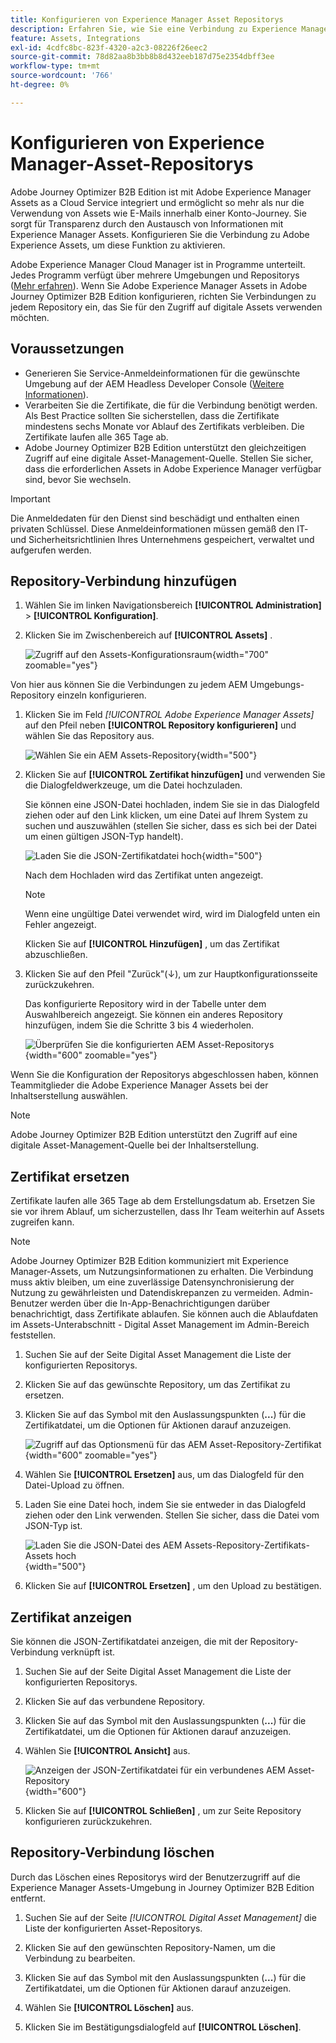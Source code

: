 ```yaml
---
title: Konfigurieren von Experience Manager Asset Repositorys
description: Erfahren Sie, wie Sie eine Verbindung zu Experience Manager Assets-Repositorys konfigurieren, um Inhalte in Journey Optimizer B2B Edition zu erstellen.
feature: Assets, Integrations
exl-id: 4cdfc8bc-823f-4320-a2c3-08226f26eec2
source-git-commit: 78d82aa8b3bb8b8d432eeb187d75e2354dbff3ee
workflow-type: tm+mt
source-wordcount: '766'
ht-degree: 0%

---
```


# Konfigurieren von Experience Manager-Asset-Repositorys

Adobe Journey Optimizer B2B Edition ist mit Adobe Experience Manager Assets as a Cloud Service integriert und ermöglicht so mehr als nur die Verwendung von Assets wie E-Mails innerhalb einer Konto-Journey. Sie sorgt für Transparenz durch den Austausch von Informationen mit Experience Manager Assets. Konfigurieren Sie die Verbindung zu Adobe Experience Assets, um diese Funktion zu aktivieren.

Adobe Experience Manager Cloud Manager ist in Programme unterteilt. Jedes Programm verfügt über mehrere Umgebungen und Repositorys ([Mehr erfahren](https://experienceleague.adobe.com/en/docs/experience-manager-cloud-service/content/implementing/using-cloud-manager/programs/program-types)). Wenn Sie Adobe Experience Manager Assets in Adobe Journey Optimizer B2B Edition konfigurieren, richten Sie Verbindungen zu jedem Repository ein, das Sie für den Zugriff auf digitale Assets verwenden möchten.

## Voraussetzungen

* Generieren Sie Service-Anmeldeinformationen für die gewünschte Umgebung auf der AEM Headless Developer Console ([Weitere Informationen](https://experienceleague.adobe.com/en/docs/experience-manager-learn/getting-started-with-aem-headless/authentication/service-credentials#generate-service-credentials)).
* Verarbeiten Sie die Zertifikate, die für die Verbindung benötigt werden. Als Best Practice sollten Sie sicherstellen, dass die Zertifikate mindestens sechs Monate vor Ablauf des Zertifikats verbleiben. Die Zertifikate laufen alle 365 Tage ab.
* Adobe Journey Optimizer B2B Edition unterstützt den gleichzeitigen Zugriff auf eine digitale Asset-Management-Quelle. Stellen Sie sicher, dass die erforderlichen Assets in Adobe Experience Manager verfügbar sind, bevor Sie wechseln.

>[!IMPORTANT]
>
>Die Anmeldedaten für den Dienst sind beschädigt und enthalten einen privaten Schlüssel. Diese Anmeldeinformationen müssen gemäß den IT- und Sicherheitsrichtlinien Ihres Unternehmens gespeichert, verwaltet und aufgerufen werden.

## Repository-Verbindung hinzufügen

1. Wählen Sie im linken Navigationsbereich **[!UICONTROL Administration]** > **[!UICONTROL Konfiguration]**.

1. Klicken Sie im Zwischenbereich auf **[!UICONTROL Assets]** .

   ![Zugriff auf den Assets-Konfigurationsraum](./assets/configuration-assets-aem.png){width="700" zoomable="yes"}

<!--   The default digital asset management option is configured as `Adobe Marketo Engage`.
-->
Von hier aus können Sie die Verbindungen zu jedem AEM Umgebungs-Repository einzeln konfigurieren.

1. Klicken Sie im Feld _[!UICONTROL Adobe Experience Manager Assets]_ auf den Pfeil neben **[!UICONTROL Repository konfigurieren]** und wählen Sie das Repository aus.

   ![Wählen Sie ein AEM Assets-Repository](./assets/configure-assets-aem-choose-respository.png){width="500"}

1. Klicken Sie auf **[!UICONTROL Zertifikat hinzufügen]** und verwenden Sie die Dialogfeldwerkzeuge, um die Datei hochzuladen.

   Sie können eine JSON-Datei hochladen, indem Sie sie in das Dialogfeld ziehen oder auf den Link klicken, um eine Datei auf Ihrem System zu suchen und auszuwählen (stellen Sie sicher, dass es sich bei der Datei um einen gültigen JSON-Typ handelt).

   ![Laden Sie die JSON-Zertifikatdatei hoch](./assets/configuration-assets-aem-upload-cert.png){width="500"}

   Nach dem Hochladen wird das Zertifikat unten angezeigt.

   >[!NOTE]
   >
   >Wenn eine ungültige Datei verwendet wird, wird im Dialogfeld unten ein Fehler angezeigt.

   Klicken Sie auf **[!UICONTROL Hinzufügen]** , um das Zertifikat abzuschließen.

1. Klicken Sie auf den Pfeil &quot;Zurück&quot;(↓), um zur Hauptkonfigurationsseite zurückzukehren.

   Das konfigurierte Repository wird in der Tabelle unter dem Auswahlbereich angezeigt. Sie können ein anderes Repository hinzufügen, indem Sie die Schritte 3 bis 4 wiederholen.

   ![Überprüfen Sie die konfigurierten AEM Asset-Repositorys](./assets/configuration-assets-aem-repositories.png){width="600" zoomable="yes"}

Wenn Sie die Konfiguration der Repositorys abgeschlossen haben, können Teammitglieder die Adobe Experience Manager Assets bei der Inhaltserstellung auswählen.

>[!NOTE]
>
>Adobe Journey Optimizer B2B Edition unterstützt den Zugriff auf eine digitale Asset-Management-Quelle bei der Inhaltserstellung. 

## Zertifikat ersetzen

Zertifikate laufen alle 365 Tage ab dem Erstellungsdatum ab. Ersetzen Sie sie vor ihrem Ablauf, um sicherzustellen, dass Ihr Team weiterhin auf Assets zugreifen kann.

>[!NOTE]
>
>Adobe Journey Optimizer B2B Edition kommuniziert mit Experience Manager-Assets, um Nutzungsinformationen zu erhalten. Die Verbindung muss aktiv bleiben, um eine zuverlässige Datensynchronisierung der Nutzung zu gewährleisten und Datendiskrepanzen zu vermeiden. Admin-Benutzer werden über die In-App-Benachrichtigungen darüber benachrichtigt, dass Zertifikate ablaufen. Sie können auch die Ablaufdaten im Assets-Unterabschnitt - Digital Asset Management im Admin-Bereich feststellen.

1. Suchen Sie auf der Seite Digital Asset Management die Liste der konfigurierten Repositorys.

1. Klicken Sie auf das gewünschte Repository, um das Zertifikat zu ersetzen.

1. Klicken Sie auf das Symbol mit den Auslassungspunkten (**...**) für die Zertifikatdatei, um die Optionen für Aktionen darauf anzuzeigen.

   ![Zugriff auf das Optionsmenü für das AEM Asset-Repository-Zertifikat](./assets/configuration-assets-aem-repo-menu.png){width="600" zoomable="yes"}

1. Wählen Sie **[!UICONTROL Ersetzen]** aus, um das Dialogfeld für den Datei-Upload zu öffnen.

1. Laden Sie eine Datei hoch, indem Sie sie entweder in das Dialogfeld ziehen oder den Link verwenden. Stellen Sie sicher, dass die Datei vom JSON-Typ ist.

   ![Laden Sie die JSON-Datei des AEM Assets-Repository-Zertifikats-Assets hoch](./assets/configuration-assets-aem-upload-replacement-cert.png){width="500"}

1. Klicken Sie auf **[!UICONTROL Ersetzen]** , um den Upload zu bestätigen.

## Zertifikat anzeigen

Sie können die JSON-Zertifikatdatei anzeigen, die mit der Repository-Verbindung verknüpft ist.

1. Suchen Sie auf der Seite Digital Asset Management die Liste der konfigurierten Repositorys.

1. Klicken Sie auf das verbundene Repository.

1. Klicken Sie auf das Symbol mit den Auslassungspunkten (**...**) für die Zertifikatdatei, um die Optionen für Aktionen darauf anzuzeigen.

1. Wählen Sie **[!UICONTROL Ansicht]** aus.

   ![Anzeigen der JSON-Zertifikatdatei für ein verbundenes AEM Asset-Repository](./assets/configuration-assets-aem-view-cert.png){width="600"}

1. Klicken Sie auf **[!UICONTROL Schließen]** , um zur Seite Repository konfigurieren zurückzukehren.

## Repository-Verbindung löschen

Durch das Löschen eines Repositorys wird der Benutzerzugriff auf die Experience Manager Assets-Umgebung in Journey Optimizer B2B Edition entfernt.

1. Suchen Sie auf der Seite _[!UICONTROL Digital Asset Management]_ die Liste der konfigurierten Asset-Repositorys.

1. Klicken Sie auf den gewünschten Repository-Namen, um die Verbindung zu bearbeiten.

1. Klicken Sie auf das Symbol mit den Auslassungspunkten (**...**) für die Zertifikatdatei, um die Optionen für Aktionen darauf anzuzeigen.

1. Wählen Sie **[!UICONTROL Löschen]** aus.

1. Klicken Sie im Bestätigungsdialogfeld auf **[!UICONTROL Löschen]**.
<!--

## Switch back to Adobe Marketo Engage Assets

Select Adobe Marketo Engage digital asset management in the Assets section.

After the confirmation, the Adobe Marketo Engage assets library is available for users.
-->
